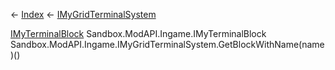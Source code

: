 ← [Index](Api-Index) ← [IMyGridTerminalSystem](Sandbox.ModAPI.Ingame.IMyGridTerminalSystem)

[IMyTerminalBlock](Sandbox.ModAPI.Ingame.IMyTerminalBlock) Sandbox.ModAPI.Ingame.IMyTerminalBlock Sandbox.ModAPI.Ingame.IMyGridTerminalSystem.GetBlockWithName(name)()